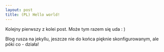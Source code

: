 ```yaml
---
layout: post
title: (PL) Hello world!
---
```


Kolejny pierwszy z kolei post. Może tym razem się uda : )

Blog rusza na jekyllu, jeszcze nie do końca pięknie skonfigurowanym, ale póki co - działa!

